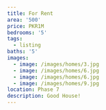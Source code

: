 ```yaml
---
title: For Rent
area: '500'
price: PKR1M
bedrooms: '5'
tags:
  - listing
baths: '5'
images:
  - image: /images/homes/3.jpg
  - image: /images/homes/6.jpg
  - image: /images/homes/6.jpg
  - image: /images/homes/9.jpg
location: Phase 7
description: Good House!
---
```


